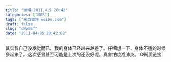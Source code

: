 ```yaml
---
title: "微博 2011.4.5 20:42"
categories: ["嘀咕"]
tags: ["来自微博 weibo.com"]
draft: false
slug: "cWpmcf"
date: "2011-04-05 20:42:00"
---
```


<p>其实我自己没发觉而已，我的身体已经越来越差了。仔细想一下，身体不适的时候多起来了。这次感冒甚至可能是上次的还没好呢。真害怕烧成肺炎。 O网页链接 ​​​​</p>
